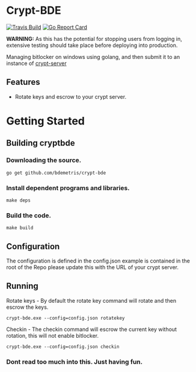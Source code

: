 # Crypt-BDE
[![Travis Build](https://travis-ci.org/improbable-eng/kedge.svg?branch=master)](https://travis-ci.org/gavinElder/crypt-bde)
[![Go Report Card](https://goreportcard.com/badge/github.com/bdemetris/crypt-bde)](https://goreportcard.com/report/github.com/bdemetris/crypt-bde)

**WARNING:** As this has the potential for stopping users from logging in, extensive testing should take place before deploying into production.

Managing bitlocker on windows using golang, and then submit it to an instance of  [crypt-server](https://github.com/grahamgilbert/crypt-server)

## Features

* Rotate keys and escrow to your crypt server.

# Getting Started

## Building cryptbde

### Downloading the source.

```golang
go get github.com/bdemetris/crypt-bde
```

### Install dependent programs and libraries.

```shell
make deps
```

### Build the code.

```shell
make build
```

## Configuration

The configuration is defined in the config.json example is contained in the root of the Repo please update this with the URL of your crypt server.

## Running

Rotate keys - By default the rotate key command will rotate and then escrow the keys.

```shell
crypt-bde.exe --config=config.json rotatekey
```

Checkin - The checkin command will  escrow the current key without rotation, this will not enable bitlocker.

```shell
crypt-bde.exe --config=config.json checkin
```

### Dont read too much into this.  Just having fun.

